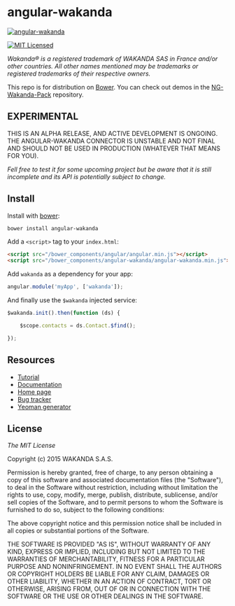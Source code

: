# angular-wakanda

[![ angular-wakanda ](http://www.wakanda.org/sites/default/files/medias/128.png)](http://www.wakanda.org/angular-wakanda/)

[![MIT Licensed](http://img.shields.io/badge/license-MIT-blue.svg?style=flat)](#license)


*Wakanda® is a registered trademark of WAKANDA SAS in France and/or other countries. All other names mentioned may be trademarks or registered trademarks of their respective owners.*

This repo is for distribution on [Bower](http://bower.io/). You can check out demos
in the [NG-Wakanda-Pack](https://github.com/Wakanda/NG-Wakanda-Pack/) repository.


## EXPERIMENTAL

THIS IS AN ALPHA RELEASE, AND ACTIVE DEVELOPMENT IS ONGOING. THE ANGULAR-WAKANDA CONNECTOR IS UNSTABLE AND NOT FINAL AND SHOULD NOT BE USED IN PRODUCTION (WHATEVER THAT MEANS FOR YOU).

*Fell free to test it for some upcoming project but be aware that it is still incomplete and its API is potentially subject to change.*

## Install

Install with [bower](http://bower.io):

```shell
bower install angular-wakanda
```

Add a `<script>` tag to your `index.html`:

```html
<script src="/bower_components/angular/angular.min.js"></script>
<script src="/bower_components/angular-wakanda/angular-wakanda.min.js"></script>
```

Add `wakanda` as a dependency for your app:

```javascript
angular.module('myApp', ['wakanda']);
```

And finally use the `$wakanda` injected service:

```javascript
$wakanda.init().then(function (ds) {

	$scope.contacts = ds.Contact.$find();

});
```

## Resources

* [Tutorial](https://wakanda.github.io/NG-Wakanda-Pack)
* [Documentation](http://doc.wakanda.org/Wakanda/help/Title/en/page4419.html)
* [Home page](http://www.wakanda.org/angular-wakanda/)
* [Bug tracker](http://beetle.wakanda.org/)
* [Yeoman generator](https://www.npmjs.org/package/generator-angular-wakanda)

## License 

*The MIT License*

Copyright (c) 2015 WAKANDA S.A.S.

Permission is hereby granted, free of charge, to any person obtaining a copy of this software and associated documentation files (the "Software"), to deal in the Software without restriction, including without limitation the rights to use, copy, modify, merge, publish, distribute, sublicense, and/or sell copies of the Software, and to permit persons to whom the Software is furnished to do so, subject to the following conditions:

The above copyright notice and this permission notice shall be included in all copies or substantial portions of the Software.

THE SOFTWARE IS PROVIDED "AS IS", WITHOUT WARRANTY OF ANY KIND, EXPRESS OR IMPLIED, INCLUDING BUT NOT LIMITED TO THE WARRANTIES OF MERCHANTABILITY, FITNESS FOR A PARTICULAR PURPOSE AND NONINFRINGEMENT. IN NO EVENT SHALL THE AUTHORS OR COPYRIGHT HOLDERS BE LIABLE FOR ANY CLAIM, DAMAGES OR OTHER LIABILITY, WHETHER IN AN ACTION OF CONTRACT, TORT OR OTHERWISE, ARISING FROM, OUT OF OR IN CONNECTION WITH THE SOFTWARE OR THE USE OR OTHER DEALINGS IN THE SOFTWARE.
